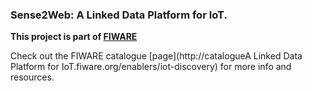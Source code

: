 ### Sense2Web: A Linked Data Platform for IoT.

**This project is part of  [FIWARE](http://fiware.org)**

Check out the FIWARE catalogue [page](http://catalogueA Linked Data Platform for IoT.fiware.org/enablers/iot-discovery) for more info and resources.
